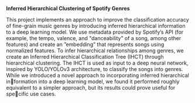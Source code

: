 **Inferred Hierarchical Clustering of Spotify Genres**

This project implements an approach to improve the classification accuracy of fine-grain music genres by introducing inferred hierarchical information to a deep learning model. We use metadata provided by Spotify’s API (for example, the tempo, valence, and "danceability" of a song, among other features) and create an ”embedding” that represents songs using normalized features. To infer hierarchical relationships among genres, we create an Inferred Hierarchical Classification Tree (IHCT) through hierarchical clustering. The IHCT is used as input to a deep neural network, inspired by YOLO/YOLOv3 architecture, to classify the songs into genres. While we introduced a novel approach to incorporating inferred hierarchical information into a deep learning model, we found it performed roughly equivalent to a simpler approach, but its results could prove useful for specific use cases.
